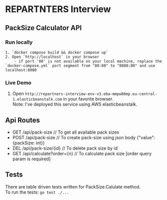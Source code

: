 # REPARTNTERS Interview

## PackSize Calculator API

### Run locally
    1. `docker compose build && docker compose up`
    2. Open `http://localhost` in your browser
        - if port '80' is not available on your local machine, replace the `docker-compose.yml` port segment from "80:80" to "8080:80" and use localhost:8080

### Live Demo
1. Open `http://repartners-interview-env-v3.eba-mmpw86mp.eu-central-1.elasticbeanstalk.com` in your favorite browser.   
Note: I've deployed this service using AWS elasticbeanstalk.

## Api Routes
- GET   /api/pack-size  // To get all available pack sizes
- POST  /api/pack-size  // To create pack-size using json body {"value": {packSize: int}}
- DEL   /api/pack-size/{id} // To delete pack size by id
- GET   /api/calculate?order={n} // To calculate pack size [order query param is required]

## Tests
There are table driven tests written for PackSize.Calulate method.   
To run the tests: `go test ./...`